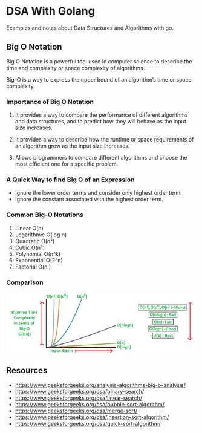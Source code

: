 # DSA With Golang

Examples and notes about Data Structures and Algorithms with go.

## Big O Notation

Big O Notation is a powerful tool used in computer science to describe the time and complexity or space complexity of algorithms.

Big-O is a way to express the upper bound of an algorithm’s time or space complexity.

### Importance of Big O Notation

1. It provides a way to compare the performance of different algorithms and data structures, and to predict how they will behave as the input size increases.

2. It provides a way to describe how the runtime or space requirements of an algorithm grow as the input size increases.

3. Allows programmers to compare different algorithms and choose the most efficient one for a specific problem.

### A Quick Way to find Big O of an Expression

- Ignore the lower order terms and consider only highest order term.
- Ignore the constant associated with the highest order term.

### Common Big-O Notations

1. Linear O(n)
2. Logarithmic O(log n)
3. Quadratic O(n²)
4. Cubic O(n³)
5. Polynomial O(n^k)
6. Exponential O(2^n)
7. Factorial O(n!)

### Comparison

<img src="./docs/big-0.png"  />

## Resources

- https://www.geeksforgeeks.org/analysis-algorithms-big-o-analysis/
- https://www.geeksforgeeks.org/dsa/binary-search/
- https://www.geeksforgeeks.org/dsa/linear-search/
- https://www.geeksforgeeks.org/dsa/bubble-sort-algorithm/
- https://www.geeksforgeeks.org/dsa/merge-sort/
- https://www.geeksforgeeks.org/dsa/insertion-sort-algorithm/
- https://www.geeksforgeeks.org/dsa/quick-sort-algorithm/
